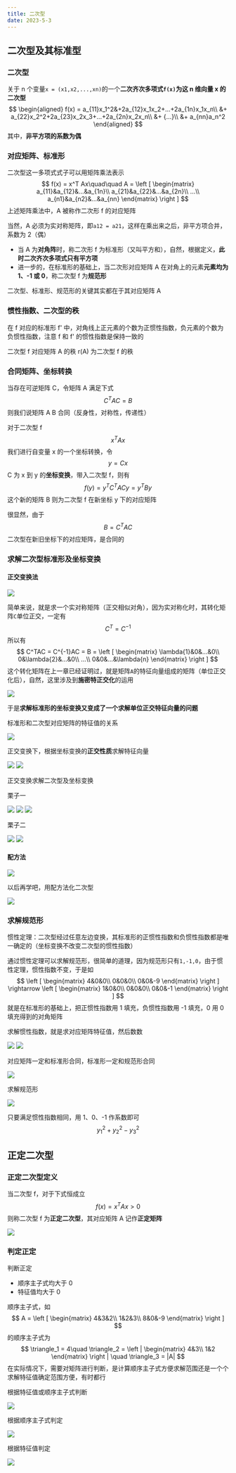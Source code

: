 ```yaml
---
title: 二次型
date: 2023-5-3
---
```


## 二次型及其标准型

### 二次型

关于 n 个变量`x = (x1,x2,...,xn)`的一个**二次齐次多项式`f(x)`为这 n 维向量 x 的二次型**
$$
\begin{aligned}
f(x) = a_{11}x_1^2&+2a_{12}x_1x_2+...+2a_{1n}x_1x_n\\
&+ a_{22}x_2^2+2a_{23}x_2x_3+...+2a_{2n}x_2x_n\\
&+ {...}\\
&+ a_{nn}a_n^2
\end{aligned}
$$
其中，**非平方项的系数为偶**

### 对应矩阵、标准形

二次型这一多项式式子可以用矩阵乘法表示
$$
f(x) = x^T Ax\quad\quad A =
\left [ \begin{matrix}
a_{11}&a_{12}&...&a_{1n}\\
a_{21}&a_{22}&...&a_{2n}\\
...\\
a_{n1}&a_{n2}&...&a_{nn}
\end{matrix} \right ]
$$
上述矩阵乘法中，A 被称作二次形 f 的对应矩阵

当然，A 必须为实对称矩阵，即`a12 = a21`，这样在乘出来之后，非平方项合并，系数为 2（偶）

- 当 A 为**对角阵**时，称二次形 f 为标准形（又叫平方和），自然，根据定义，**此时二次齐次多项式只有平方项**
- 进一步的，在标准形的基础上，当二次形对应矩阵 A 在对角上的元素**元素均为 1、-1 或 0**，称二次型 f 为**规范形**

二次型、标准形、规范形的关键其实都在于其对应矩阵 A

### 惯性指数、二次型的秩

在 f 对应的标准形 f' 中，对角线上正元素的个数为正惯性指数，负元素的个数为负惯性指数，注意 f 和 f' 的惯性指数是保持一致的

二次型 f 对应矩阵 A 的秩 r(A) 为二次型 f 的秩

### 合同矩阵、坐标转换

当存在可逆矩阵 C，令矩阵 A 满足下式
$$
C^TAC = B
$$
则我们说矩阵 A B 合同（反身性，对称性，传递性）

对于二次型 f
$$
x^TAx
$$
我们进行自变量 x 的一个坐标转换，令
$$
y = Cx
$$
C 为 x 到 y 的**坐标变换**，带入二次型 f，则有
$$
f(y) = y^TC^TACy = y^TBy
$$
这个新的矩阵 B 则为二次型 f 在新坐标 y 下的对应矩阵

很显然，由于
$$
B = C^TAC
$$
二次型在新旧坐标下的对应矩阵，是合同的

### 求解二次型标准形及坐标变换

#### 正交变换法

<img src="./assets/image-20230509013209621.png">

简单来说，就是求一个实对称矩阵（正交相似对角），因为实对称化时，其转化矩阵`C`单位正交，一定有
$$
C^T = C^{-1}
$$
所以有
$$
C^TAC = C^{-1}AC = B =
\left [ \begin{matrix}
\lambda{1}&0&...&0\\
0&\lambda{2}&...&0\\
...\\
0&0&...&\lambda{n}
\end{matrix} \right ]
$$
这个转化矩阵在上一章已经证明过，就是矩阵`A`的特征向量组成的矩阵（单位正交化后），自然，这里涉及到**施密特正交化**的运用

<img src="./assets/image-20230410180432312.png">

于是**求解标准形的坐标变换又变成了一个求解单位正交特征向量的问题**

标准形和二次型对应矩阵的特征值的关系

<img src="./assets/image-20230512002013066.png">

正交变换下，根据坐标变换的**正交性质**求解特征向量

<img src="./assets/image-20230512002100267.png">

<img src="./assets/image-20230512002236578.png">

正交变换求解二次型及坐标变换

栗子一

<img src="./assets/image-20230512002345767.png">

<img src="./assets/image-20230512002410546.png">

<img src="./assets/image-20230512002442990.png">

栗子二

<img src="./assets/image-20230512002535763.png">

<img src="./assets/image-20230512002639490.png">

#### 配方法

<img src="./assets/image-20230509013237547.png">

以后再学吧，用配方法化二次型

<img src="./assets/image-20230512001937731.png">

### 求解规范形

惯性定理：二次型经过任意左边变换，其标准形的正惯性指数和负惯性指数都是唯一确定的（坐标变换不改变二次型的惯性指数）

通过惯性定理可以求解规范形，很简单的道理，因为规范形只有`1,-1,0`，由于惯性定理，惯性指数不变，于是如
$$
\left [ \begin{matrix}
4&0&0\\
0&0&0\\
0&0&-9
\end{matrix} \right ]
\rightarrow
\left [ \begin{matrix}
1&0&0\\
0&0&0\\
0&0&-1
\end{matrix} \right ]
$$
就是在标准形的基础上，把正惯性指数用 1 填充，负惯性指数用 -1 填充，0 用 0 填充得到的对角矩阵

求解惯性指数，就是求对应矩阵特征值，然后数数

<img src="./assets/image-20230512002823742.png">

<img src="./assets/image-20230512002844235.png">

对应矩阵一定和标准形合同，标准形一定和规范形合同

<img src="./assets/image-20230512002912643.png">

求解规范形

<img src="./assets/image-20230512003538241.png">

只要满足惯性指数相同，用 1、0、-1 作系数即可
$$
y_1^2+y_2^2-y_3^2
$$

## 正定二次型

### 正定二次型定义

当二次型 f，对于下式恒成立
$$
f(x) = x^TAx > 0
$$
则称二次型 f 为**正定二次型**，其对应矩阵 A 记作**正定矩阵**

<img src="./assets/image-20230509012917981.png">

### 判定正定

判断正定

- 顺序主子式均大于 0
- 特征值均大于 0

顺序主子式，如
$$
A = \left [ \begin{matrix}
4&3&2\\
1&2&3\\
8&0&-9
\end{matrix} \right ]
$$
的顺序主子式为
$$
\triangle_1 = 4\quad \triangle_2 =
\left | \begin{matrix}
4&3\\
1&2
\end{matrix} \right | \quad
\triangle_3 = |A|
$$
在实际情况下，需要对矩阵进行判断，是计算顺序主子式方便求解范围还是一个个求解特征值确定范围方便，有时都行

根据特征值或顺序主子式判断

<img src="./assets/image-20230512003024001.png">

根据顺序主子式判定

<img src="./assets/image-20230512003326648.png">

根据特征值判定

<img src="./assets/image-20230512003401794.png">
